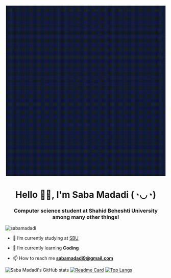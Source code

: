 <p align="center">
  <img width="500" src="GIFs/Welcome.gif" />
</p>
<h1 align="center" title="...and I'm happy to see you here :)"> Hello 👋🏻, I'm Saba Madadi (◔◡◔) </h1>
<h3 align="center">Computer science student at Shahid Beheshti University among many other things! </h3>
<p align="left"> <img src="https://komarev.com/ghpvc/?username=sabamadadi&label=Profile%20views&color=0e75b6&style=flat" alt="sabamadadi" /> </p>

- 🔭 I’m currently studying at [SBU](https://en.sbu.ac.ir/)

- 🌱 I’m currently learning **Coding**

- 📫 How to reach me **sabamadadi9@gmail.com**


![Saba Madadi's GitHub stats](https://github-readme-stats.vercel.app/api?username=sabamadadi&show_icons=true&theme=synthwave)
[![Readme Card](https://github-readme-stats.vercel.app/api/pin/?username=sabamadadi&repo=MelODyHub)](https://github.com/sabamadadi/MelODyHub)
[![Top Langs](https://github-readme-stats.vercel.app/api/top-langs/?username=sabamadadi&layout=pie)](https://github.com/sabamadadi)
